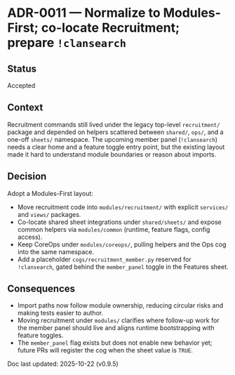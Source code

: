 # ADR-0011 — Normalize to Modules-First; co-locate Recruitment; prepare `!clansearch`

## Status

Accepted

## Context

Recruitment commands still lived under the legacy top-level `recruitment/`
package and depended on helpers scattered between `shared/`, `ops/`, and a
one-off `sheets/` namespace. The upcoming member panel (`!clansearch`) needs a
clear home and a feature toggle entry point, but the existing layout made it hard
to understand module boundaries or reason about imports.

## Decision

Adopt a Modules-First layout:

* Move recruitment code into `modules/recruitment/` with explicit `services/`
  and `views/` packages.
* Co-locate shared sheet integrations under `shared/sheets/` and expose common
  helpers via `modules/common` (runtime, feature flags, config access).
* Keep CoreOps under `modules/coreops/`, pulling helpers and the Ops cog into the
  same namespace.
* Add a placeholder `cogs/recruitment_member.py` reserved for `!clansearch`,
  gated behind the `member_panel` toggle in the Features sheet.

## Consequences

* Import paths now follow module ownership, reducing circular risks and making
  tests easier to author.
* Moving recruitment under `modules/` clarifies where follow-up work for the
  member panel should live and aligns runtime bootstrapping with feature toggles.
* The `member_panel` flag exists but does not enable new behavior yet; future PRs
  will register the cog when the sheet value is `TRUE`.

Doc last updated: 2025-10-22 (v0.9.5)
